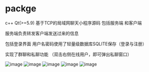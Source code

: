 # packge
c++
Qt(>=5.9)
基于TCP的局域网聊天小程序源码  包括服务端 和客户端 

服务端负责转发客户端发送过来的信息

包括登录界面 用户名密码使用了轻量级数据库SQLITE保存（登录与注册）

实现了群聊和私聊功能 （双击右侧在线用户，即可弹出私聊窗口）

![image](https://github.com/zlz-git/packge/blob/master/login.png)
![image](https://github.com/zlz-git/packge/blob/master/dispaly.png)
![image](https://github.com/zlz-git/packge/blob/master/groupchat.png)
![image](https://github.com/zlz-git/packge/blob/master/privatechat.png)
![image](https://github.com/zlz-git/packge/blob/master/files.png)
